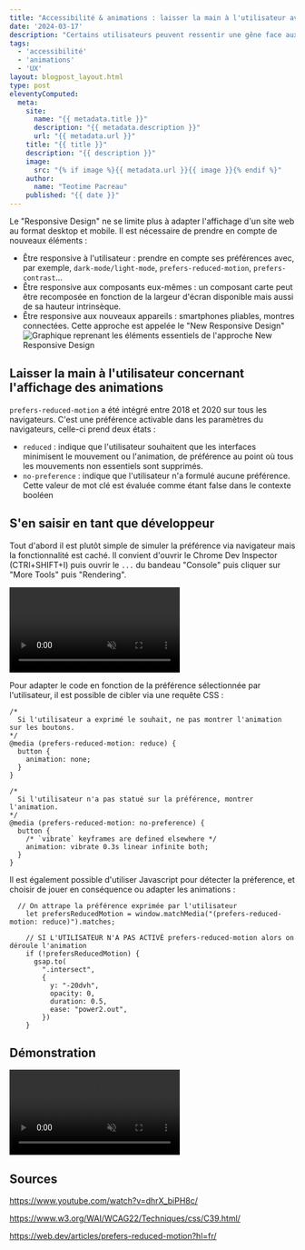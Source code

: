 ```yaml
---
title: "Accessibilité & animations : laisser la main à l'utilisateur avec prefers-reduced-motion"
date: '2024-03-17'
description: "Certains utilisateurs peuvent ressentir une gêne face aux animations des pages web. Prefers-reduced-motion détecte si l'utilisateur a demandé au système de minimiser la quantité d'animation ou de mouvement."
tags: 
  - 'accessibilité'
  - 'animations'
  - 'UX'
layout: blogpost_layout.html
type: post
eleventyComputed:
  meta:
    site:
      name: "{{ metadata.title }}"
      description: "{{ metadata.description }}"
      url: "{{ metadata.url }}"
    title: "{{ title }}"
    description: "{{ description }}"
    image:
      src: "{% if image %}{{ metadata.url }}{{ image }}{% endif %}"
    author:
      name: "Teotime Pacreau"
    published: "{{ date }}"
---
```


Le "Responsive Design" ne se limite plus à adapter l'affichage d'un site web au format desktop et mobile. Il est nécessaire de prendre en compte de nouveaux éléments : 
- Être responsive à l'utilisateur : prendre en compte ses préférences avec, par exemple, `dark-mode/light-mode`, `prefers-reduced-motion`, `prefers-contrast`...
- Être responsive aux composants eux-mêmes : un composant carte peut être recomposée en fonction de la largeur d'écran disponible mais aussi de sa hauteur intrinsèque.
- Être responsive aux nouveaux appareils : smartphones pliables, montres connectées.
Cette approche est appelée le "New Responsive Design"
![Graphique reprenant les éléments essentiels de l'approche New Responsive Design](/img/new-responsive.png "Graphique reprenant les éléments essentiels de l'approche New Responsive Design")

## Laisser la main à l'utilisateur concernant l'affichage des animations
`prefers-reduced-motion` a été intégré entre 2018 et 2020 sur tous les navigateurs. C'est une préférence activable dans les paramètres du navigateurs, celle-ci prend deux états :
- `reduced` : indique que l'utilisateur souhaitent que les interfaces minimisent le mouvement ou l'animation, de préférence au point où tous les mouvements non essentiels sont supprimés.
- `no-preference` : indique que l'utilisateur n'a formulé aucune préférence. Cette valeur de mot clé est évaluée comme étant false dans le contexte booléen

## S'en saisir en tant que développeur
Tout d'abord il est plutôt simple de simuler la préférence via navigateur mais la fonctionnalité est caché. Il convient d'ouvrir le Chrome Dev Inspector (CTRl+SHIFT+I) puis ouvrir le `...` du bandeau "Console" puis cliquer sur "More Tools" puis "Rendering".

<video controls muted src="/img/activer-reduced-motion-navigateur.mp4" aria-description="Activer prefers-reduced-motion dans le navigateur" title="Activer prefers-reduced-motion dans le navigateur"></video>

Pour adapter le code en fonction de la préférence sélectionnée par l'utilisateur, il est possible de cibler via une requête CSS :

```
/*
  Si l'utilisateur a exprimé le souhait, ne pas montrer l'animation sur les boutons.
*/
@media (prefers-reduced-motion: reduce) {
  button {
    animation: none;
  }
}

/*
  Si l'utilisateur n'a pas statué sur la préférence, montrer l'animation.
*/
@media (prefers-reduced-motion: no-preference) {
  button {
    /* `vibrate` keyframes are defined elsewhere */
    animation: vibrate 0.3s linear infinite both;
  }
}
```
Il est également possible d'utiliser Javascript pour détecter la préference, et choisir de jouer en conséquence ou adapter les animations :
```
  // On attrape la préférence exprimée par l'utilisateur
    let prefersReducedMotion = window.matchMedia("(prefers-reduced-motion: reduce)").matches;

    // SI L'UTILISATEUR N'A PAS ACTIVÉ prefers-reduced-motion alors on déroule l'animation
    if (!prefersReducedMotion) {
      gsap.to(
        ".intersect",
        {
          y: "-20dvh",
          opacity: 0,
          duration: 0.5,
          ease: "power2.out",
        })
    }
```

## Démonstration
<video controls muted src="/img/prefers-reduced-motion.mp4" aria-description="Démonstration de l'avant après du déroulement des animations en fonction de la préférence exprimée par l'utilisateur" title="Démonstration de l'avant après du déroulement des animations en fonction de la préférence exprimée par l'utilisateur"></video>

## Sources 
<https://www.youtube.com/watch?v=dhrX_biPH8c/>

<https://www.w3.org/WAI/WCAG22/Techniques/css/C39.html/>

<https://web.dev/articles/prefers-reduced-motion?hl=fr/>